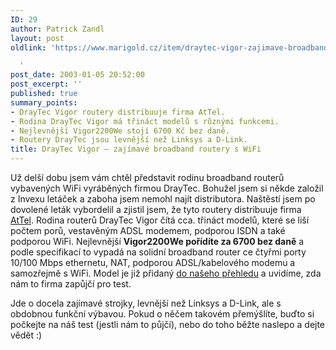 ```yaml
---
ID: 29
author: Patrick Zandl
layout: post
oldlink: 'https://www.marigold.cz/item/draytec-vigor-zajimave-broadband-routery-s-wifi

  '
post_date: 2003-01-05 20:52:00
post_excerpt: ''
published: true
summary_points:
- DrayTec Vigor routery distribuuje firma AtTel.
- Rodina DrayTec Vigor má třináct modelů s různými funkcemi.
- Nejlevnější Vigor2200We stojí 6700 Kč bez daně.
- Routery DrayTec jsou levnější než Linksys a D-Link.
title: DrayTec Vigor – zajímavé broadband routery s WiFi
---
```


<p>
Už delší dobu jsem vám chtěl představit rodinu broadband routerů vybavených WiFi vyráběných firmou DrayTec. Bohužel jsem si někde založil z Invexu letáček a zaboha jsem nemohl najít distributora. Naštěstí jsem po dovolené leták vybordelil a zjistil jsem, že tyto routery distribuuje firma <A href="http://www.attel.cz/">AtTel</A>. Rodina routerů DrayTec Vigor čítá cca. třináct modelů, které se liší počtem porů, vestavěným ADSL modemem, podporou ISDN a také podporou WiFi. Nejlevnější <STRONG>Vigor2200We pořídíte za 6700 bez daně</STRONG> a podle specifikací to vypadá na solidní broadband router ce čtyřmi porty 10/100 Mbps ethernetu, NAT, podporou ADSL/kabelového modemu a samozřejmě s WiFi. Model je již přidaný <A href="/wifidetail.html?id=30">do našeho přehledu</A> a uvidíme, zda nám to firma zapůjčí pro test.</p>

<p>
Jde o docela zajímavé strojky, levnější než Linksys a D-Link, ale s obdobnou funkční výbavou. Pokud o něčem takovém přemýšlíte, buďto si počkejte na náš test (jestli nám to půjčí), nebo do toho běžte naslepo a dejte vědět :)</p>